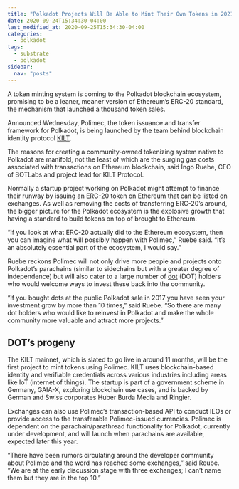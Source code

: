 ```yaml
---
title: "Polkadot Projects Will Be Able to Mint Their Own Tokens in 2021"
date: 2020-09-24T15:34:30-04:00
last_modified_at: 2020-09-25T15:34:30-04:00
categories:
  - polkadot
tags:
  - substrate
  - polkadot
sidebar:
  nav: "posts"
---
```


A token minting system is coming to the Polkadot blockchain ecosystem, promising to be a leaner, meaner version of Ethereum’s ERC-20 standard, the mechanism that launched a thousand token sales.

Announced Wednesday, Polimec, the token issuance and transfer framework for Polkadot, is being launched by the team behind blockchain identity protocol [KILT](https://www.kilt.io/).

The reasons for creating a community-owned tokenizing system native to Polkadot are manifold, not the least of which are the surging gas costs associated with transactions on Ethereum blockchain, said Ingo Ruebe, CEO of BOTLabs and project lead for KILT Protocol.

Normally a startup project working on Polkadot might attempt to finance their runway by issuing an ERC-20 token on Ethereum that can be listed on exchanges. As well as removing the costs of transferring ERC-20’s around, the bigger picture for the Polkadot ecosystem is the explosive growth that having a standard to build tokens on top of brought to Ethereum. 

“If you look at what ERC-20 actually did to the Ethereum ecosystem, then you can imagine what will possibly happen with Polimec,” Ruebe said. “It’s an absolutely essential part of the ecosystem, I would say.” 

Ruebe reckons Polimec will not only drive more people and projects onto Polkadot’s parachains (similar to sidechains but with a greater degree of independence) but will also cater to a large number of [dot](https://www.coingecko.com/en/coins/polkadot) (DOT) holders who would welcome ways to invest these back into the community.

“If you bought dots at the public Polkadot sale in 2017 you have seen your investment grow by more than 10 times,” said Ruebe. “So there are many dot holders who would like to reinvest in Polkadot and make the whole community more valuable and attract more projects.”

## **DOT’s progeny**

The KILT mainnet, which is slated to go live in around 11 months, will be the first project to mint tokens using Polimec. KILT uses blockchain-based identity and verifiable credentials across various industries including areas like IoT (internet of things). The startup is part of a government scheme in Germany, GAIA-X, exploring blockchain use cases, and is backed by German and Swiss corporates Huber Burda Media and Ringier.

Exchanges can also use Polimec’s transaction-based API to conduct IEOs or provide access to the transferable Polimec-issued currencies. Polimec is dependent on the parachain/parathread functionality for Polkadot, currently under development, and will launch when parachains are available, expected later this year.

“There have been rumors circulating around the developer community about Polimec and the word has reached some exchanges,” said Reube. “We are at the early discussion stage with three exchanges; I can’t name them but they are in the top 10.”